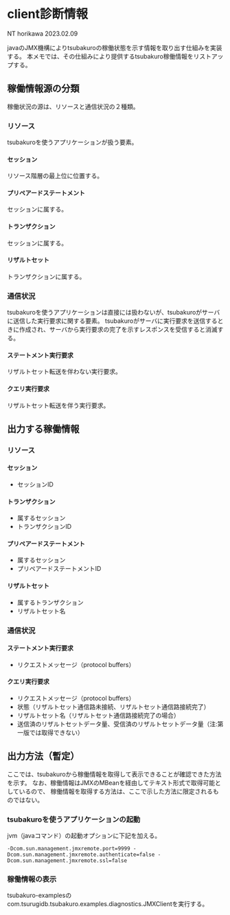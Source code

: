 # client診断情報
NT horikawa
2023.02.09

javaのJMX機構によりtsubakuroの稼働状態を示す情報を取り出す仕組みを実装する。
本メモでは、その仕組みにより提供するtsubakuro稼働情報をリストアップする。

## 稼働情報源の分類
稼働状況の源は、リソースと通信状況の２種類。

### リソース
tsubakuroを使うアプリケーションが扱う要素。

#### セッション
リソース階層の最上位に位置する。

#### プリペアードステートメント
セッションに属する。

#### トランザクション
セッションに属する。

#### リザルトセット
トランザクションに属する。

### 通信状況
tsubakuroを使うアプリケーションは直接には扱わないが、tsubakuroがサーバに送信した実行要求に関する要素。
tsubakuroがサーバに実行要求を送信するときに作成され、サーバから実行要求の完了を示すレスポンスを受信すると消滅する。

#### ステートメント実行要求
リザルトセット転送を伴わない実行要求。

#### クエリ実行要求
リザルトセット転送を伴う実行要求。


## 出力する稼働情報
### リソース
#### セッション
* セッションID

#### トランザクション
* 属するセッション
* トランザクションID

#### プリペアードステートメント
* 属するセッション
* プリペアードステートメントID

#### リザルトセット
* 属するトランザクション
* リザルトセット名

### 通信状況
#### ステートメント実行要求
* リクエストメッセージ（protocol buffers）

#### クエリ実行要求
* リクエストメッセージ（protocol buffers）
* 状態（リザルトセット通信路未接続、リザルトセット通信路接続完了）
* リザルトセット名（リザルトセット通信路接続完了の場合）
* 送信済のリザルトセットデータ量、受信済のリザルトセットデータ量（注:第一版では取得できない）


## 出力方法（暫定）
ここでは、tsubakuroから稼働情報を取得して表示できることが確認できた方法を示す。
なお、稼働情報はJMXのMBeanを経由してテキスト形式で取得可能としているので、
稼働情報を取得する方法は、ここで示した方法に限定されるものではない。

### tsubakuroを使うアプリケーションの起動
jvm（javaコマンド）の起動オプションに下記を加える。
```
-Dcom.sun.management.jmxremote.port=9999 -Dcom.sun.management.jmxremote.authenticate=false -Dcom.sun.management.jmxremote.ssl=false
```

### 稼働情報の表示
tsubakuro-examplesのcom.tsurugidb.tsubakuro.examples.diagnostics.JMXClientを実行する。
